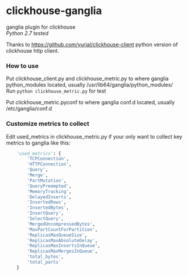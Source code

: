 # clickhouse-ganglia
ganglia plugin for clickhouse  
*Python 2.7 tested*

Thanks to https://github.com/yurial/clickhouse-client python version of clickhouse http client.  


### How to use
Put clickhouse_client.py and clickhouse_metric.py to where ganglia python_modules located, usually /usr/lib64/ganglia/python_modules/  
Run `python clickhouse_metric.py` for test

Put clickhouse_metric.pyconf to where ganglia conf.d located, usually /etc/ganglia/conf.d

### Customize metrics to collect
Edit used_metrics in clickhouse_metric.py if your only want to collect key metrics to ganglia like this:
```python
    'used_metrics': {
        'TCPConnection',
        'HTTPConnection',
        'Query',
        'Merge',
        'PartMutation',
        'QueryPreempted',
        'MemoryTracking',
        'DelayedInserts',
        'InsertedRows',
        'InsertedBytes',
        'InsertQuery',
        'SelectQuery',
        'MergedUncompressedBytes',
        'MaxPartCountForPartition',
        'ReplicasMaxQueueSize',
        'ReplicasMaxAbsoluteDelay',
        'ReplicasMaxInsertsInQueue',
        'ReplicasMaxMergesInQueue',
        'total_bytes',
        'total_parts'
    }
```
